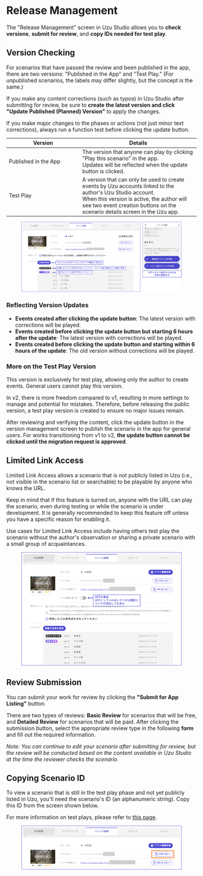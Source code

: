 # Release Management

The "Release Management" screen in Uzu Studio allows you to **check versions**, **submit for review**, and **copy IDs needed for test play**.

## Version Checking

For scenarios that have passed the review and been published in the app, there are two versions: "Published in the App" and "Test Play." (For unpublished scenarios, the labels may differ slightly, but the concept is the same.)

If you make any content corrections (such as typos) in Uzu Studio after submitting for review, be sure to **create the latest version and click "Update Published (Planned) Version"** to apply the changes.

If you make major changes to the phases or actions (not just minor text corrections), always run a function test before clicking the update button.

<table>
<thead>
<tr><th width="180.33333333333331">Version</th><th>Details</th></tr>
</thead>
<tbody>
<tr><td>Published in the App</td><td>The version that anyone can play by clicking "Play this scenario" in the app.<br>Updates will be reflected when the update button is clicked.</td></tr>
<tr><td>Test Play</td><td>A version that can only be used to create events by Uzu accounts linked to the author's Uzu Studio account.<br>When this version is active, the author will see two event creation buttons on the scenario details screen in the Uzu app.</td></tr>
</tbody>
</table>

<figure><img src="../.gitbook/assets/image (1) (1).png" alt=""><figcaption></figcaption></figure>

### Reflecting Version Updates

- **Events created after clicking the update button**: The latest version with corrections will be played.
- **Events created before clicking the update button but starting 6 hours after the update**: The latest version with corrections will be played.
- **Events created before clicking the update button and starting within 6 hours of the update**: The old version without corrections will be played.

### More on the Test Play Version

This version is exclusively for test play, allowing only the author to create events. General users cannot play this version.

In v2, there is more freedom compared to v1, resulting in more settings to manage and potential for mistakes. Therefore, before releasing the public version, a test play version is created to ensure no major issues remain.

After reviewing and verifying the content, click the update button in the version management screen to publish the scenario in the app for general users. For works transitioning from v1 to v2, **the update button cannot be clicked until the migration request is approved**.

## Limited Link Access

Limited Link Access allows a scenario that is not publicly listed in Uzu (i.e., not visible in the scenario list or searchable) to be playable by anyone who knows the URL.

Keep in mind that if this feature is turned on, anyone with the URL can play the scenario, even during testing or while the scenario is under development. It is generally recommended to keep this feature off unless you have a specific reason for enabling it.

Use cases for Limited Link Access include having others test play the scenario without the author's observation or sharing a private scenario with a small group of acquaintances.

<figure><img src="../.gitbook/assets/image (1) (1) (1).png" alt=""><figcaption></figcaption></figure>

## Review Submission

You can submit your work for review by clicking the **"Submit for App Listing"** button.

There are two types of reviews: **Basic Review** for scenarios that will be free, and **Detailed Review** for scenarios that will be paid. After clicking the submission button, select the appropriate review type in the following **form** and fill out the required information.

_Note: You can continue to edit your scenario after submitting for review, but the review will be conducted based on the content available in Uzu Studio at the time the reviewer checks the scenario._

## Copying Scenario ID

To view a scenario that is still in the test play phase and not yet publicly listed in Uzu, you'll need the scenario's ID (an alphanumeric string). Copy this ID from the screen shown below.

For more information on test plays, please refer to [this page](../overview/makingflow/testplay.md).

<figure><img src="../.gitbook/assets/image (2) (1).png" alt=""><figcaption></figcaption></figure>
